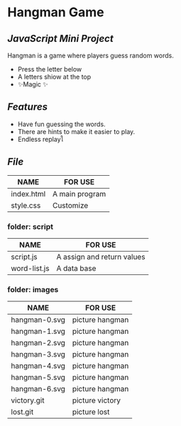 # Hangman Game
## _JavaScript Mini Project_

Hangman is a game where players guess random words.

- Press the letter below
- A letters shiow at the top
- ✨Magic ✨

## _Features_

- Have fun guessing the words.
- There are hints to make it easier to play.
- Endless replayใ

## _File_
| NAME | FOR USE |
| ------ | ------ |
| index.html | A main program |
| style.css | Customize |

### folder: script
| NAME | FOR USE |
| ------ | ------ |
| script.js | A assign and return values |
| word-list.js  | A data base |

### folder: images
| NAME | FOR USE |
| ------ | ------ |
| hangman-0.svg | picture hangman |
| hangman-1.svg | picture hangman |
| hangman-2.svg | picture hangman |
| hangman-3.svg | picture hangman |
| hangman-4.svg | picture hangman |
| hangman-5.svg | picture hangman |
| hangman-6.svg | picture hangman |
| victory.git | picture victory |
| lost.git | picture lost |